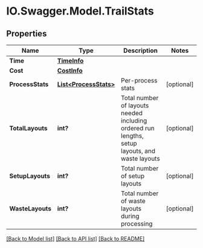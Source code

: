 # IO.Swagger.Model.TrailStats
## Properties

Name | Type | Description | Notes
------------ | ------------- | ------------- | -------------
**Time** | [**TimeInfo**](TimeInfo.md) |  | 
**Cost** | [**CostInfo**](CostInfo.md) |  | 
**ProcessStats** | [**List&lt;ProcessStats&gt;**](ProcessStats.md) | Per-process stats | [optional] 
**TotalLayouts** | **int?** | Total number of layouts needed including ordered run lengths, setup layouts, and waste layouts | [optional] 
**SetupLayouts** | **int?** | Total number of setup layouts | [optional] 
**WasteLayouts** | **int?** | Total number of waste layouts during processing | [optional] 

[[Back to Model list]](../README.md#documentation-for-models) [[Back to API list]](../README.md#documentation-for-api-endpoints) [[Back to README]](../README.md)

